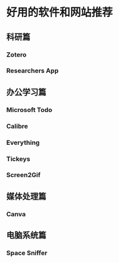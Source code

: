 # 好用的软件和网站推荐
## 科研篇

### Zotero


### Researchers App

## 办公学习篇
### Microsoft Todo


### Calibre


### Everything

### Tickeys

### Screen2Gif


## 媒体处理篇
### Canva




## 电脑系统篇
### Space Sniffer

